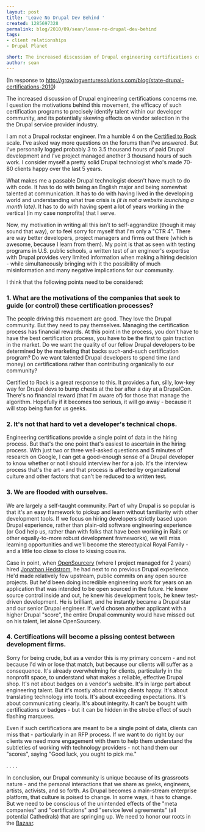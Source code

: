 ```yaml
---
layout: post
title: 'Leave No Drupal Dev Behind '
created: 1285697328
permalink: blog/2010/09/sean/leave-no-drupal-dev-behind
tags:
- client relationships
- Drupal Planet

short: The increased discussion of Drupal engineering certifications concerns me. I question the motivations behind this movement, the efficacy of such certification programs to precisely identify talent within our developer community, and its potentially skewing effects on vendor selection in the the Drupal service provider industry.
author: sean
---
```

(In response to http://growingventuresolutions.com/blog/state-drupal-certifications-2010)

The increased discussion of Drupal engineering certifications concerns me. I question the motivations behind this movement, the efficacy of such certification programs to precisely identify talent within our developer community, and its potentially skewing effects on vendor selection in the the Drupal service provider industry.

I am not a Drupal rockstar engineer. I'm a humble 4 on the <a href="http://certifiedtorock.com/" target="_blank">Certified to Rock</a> scale. I've asked way more questions on the forums than I've answered. But I've personally logged probably 3 to 3.5 thousand hours of paid Drupal development and I've project managed another 3 thousand hours of such work. I consider myself a pretty solid Drupal technologist who's made 70-80 clients happy over the last 5 years.

What makes me a passable Drupal technologist doesn't have much to do with code. It has to do with being an English major and being somewhat talented at communication. It has to do with having lived in the developing world and understanding what true crisis is <i>(it is not a website launching a month late)</i>. It has to do with having spent a lot of years working in the vertical (in my case nonprofits) that I serve.

Now, my motivation in writing all this isn't to self-aggrandize (though it may sound that way), or to feel sorry for myself that I'm only a "CTR 4". There are way better developers, project managers and firms out there (which is awesome, because I learn from them). My point is that as seen with testing programs in U.S. public schools, a written test of an engineer's expertise with Drupal provides very limited information when making a hiring decision - while simultaneously bringing with it the possibility of much misinformation and many negative implications for our community.

I think that the following points need to be considered:

<h3>1. What are the motivations of the companies that seek to guide (or control) these certification processes?</h3>

The people driving this movement are good. They love the Drupal community. But they need to pay themselves. Managing the certification process has financial rewards. At this point in the process, you don't have to have the best certification process, you have to be the first to gain traction in the market. Do we want the quality of our fellow Drupal developers to be determined by the marketing that backs such-and-such certification program? Do we want talented Drupal developers to spend time (and money) on certifications rather than contributing organically to our community?

Certified to Rock is a great response to this. It provides a fun, silly, low-key way for Drupal devs to bump chests at the bar after a day at a DrupalCon. There's no financial reward (that I'm aware of) for those that manage the algorithm. Hopefully if it becomes too serious, it will go away - because it will stop being fun for us geeks.

<h3>2. It's not that hard to vet a developer's technical chops.</h3>

Engineering certifications provide a single point of data in the hiring process. But that's the one point that's easiest to ascertain in the hiring process. With just two or three well-asked questions and 5 minutes of research on Google, I can get a good-enough sense of a Drupal developer to know whether or not I should interview her for a job. It's the interview process that's the art - and that process is affected by organizational culture and other factors that can't be reduced to a written test.

<h3>3. We are flooded with ourselves.</h3>

We are largely a self-taught community. Part of why Drupal is so popular is that it's an easy framework to pickup and learn without familiarity with other development tools. If we focus on hiring developers strictly based upon Drupal experience, rather than plain-old software engineering experience (or God help us, rather than with folks that have been working in Rails or other equally-to-more robust development frameworks), we will miss learning opportunities and we'll become the stereotypical Royal Family - and a little too close to close to kissing cousins.

Case in point, when <a href="http://opensourcery.com" target="_blank">OpenSourcery</a> (where I project managed for 2 years) hired <a href="http://drupal.org/users/jhedstrom" target="_blank">Jonathan Hedstrom</a>, he had next to no previous Drupal experience. He'd made relatively few upstream, public commits on any open source projects. But he'd been doing incredible engineering work for years on an application that was intended to be open sourced in the future. He knew source control inside and out, he knew his development tools, he knew test-driven development. He is brilliant, and he instantly became a Drupal star and our senior Drupal engineer. If we'd chosen another applicant with a higher Drupal "score", the entire Drupal community would have missed out on his talent, let alone OpenSourcery.

<h3>4. Certifications will become a pissing contest between development firms.</h3>

Sorry for being crude, but as a vendor this is my primary concern - and not because I'd win or lose that match, but because our clients will suffer as a consequence. It's already overwhelming for clients, particularly in the nonprofit space, to understand what makes a reliable, effective Drupal shop. It's not about badges on a vendor's website. It's in large part about engineering talent. But it's mostly about making clients happy. It's about translating technology into tools. It's about exceeding expectations. It's about communicating clearly. It's about integrity. It can't be bought with certifications or badges - but it can be hidden in the strobe effect of such flashing marquees.

Even if such certifications are meant to be a single point of data, clients can miss that - particularly in an RFP process. If we want to do right by our clients we need more engagement with them to help them understand the subtleties of working with technology providers - not hand them our "scores", saying "Good luck, you ought to pick me."

. . . .

In conclusion, our Drupal community is unique because of its grassroots nature - and the personal interactions that we share as geeks, engineers, artists, activists, and so forth. As Drupal becomes a main-stream enterprise platform, that culture is poised to change. In some ways, it has to change. But we need to be conscious of the unintended effects of the "meta companies" and "certifications" and "service level agreements" (all potential Cathedrals) that are springing up. We need to honor our roots in the <a href="http://en.wikipedia.org/wiki/The_Cathedral_and_the_Bazaar" target="_blank">Bazaar</a>.
